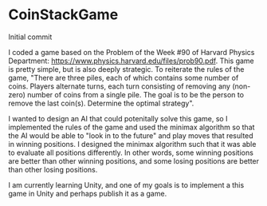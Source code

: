 # CoinStackGame
Initial commit

I coded a game based on the Problem of the Week #90 of Harvard Physics Department: https://www.physics.harvard.edu/files/prob90.pdf. 
This game is pretty simple, but is also deeply strategic. To reiterate the rules of the game, "There are three piles, each of which contains 
some number of coins. Players alternate turns, each turn consisting of removing any (non-zero) number of coins from a single pile.
The goal is to be the person to remove the last coin(s). Determine the optimal strategy".

I wanted to design an AI that could potenitally solve this game, so I implemented the rules of the game and used the minimax algorithm 
so that the AI would be able to "look in to the future" and play moves that resulted in winning positions. I designed the minimax algorithm 
such that it was able to evaluate all positions differently. In other words, some winning positions are better than other winning positions,
and some losing positions are better than other losing positions. 

I am currently learning Unity, and one of my goals is to implement a this game in Unity and perhaps publish it as a game.
